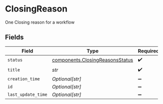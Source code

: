# ClosingReason

One Closing reason for a workflow


## Fields

| Field                                                                              | Type                                                                               | Required                                                                           | Description                                                                        |
| ---------------------------------------------------------------------------------- | ---------------------------------------------------------------------------------- | ---------------------------------------------------------------------------------- | ---------------------------------------------------------------------------------- |
| `status`                                                                           | [components.ClosingReasonsStatus](../../models/components/closingreasonsstatus.md) | :heavy_check_mark:                                                                 | N/A                                                                                |
| `title`                                                                            | *str*                                                                              | :heavy_check_mark:                                                                 | N/A                                                                                |
| `creation_time`                                                                    | *Optional[str]*                                                                    | :heavy_minus_sign:                                                                 | N/A                                                                                |
| `id`                                                                               | *Optional[str]*                                                                    | :heavy_minus_sign:                                                                 | N/A                                                                                |
| `last_update_time`                                                                 | *Optional[str]*                                                                    | :heavy_minus_sign:                                                                 | N/A                                                                                |